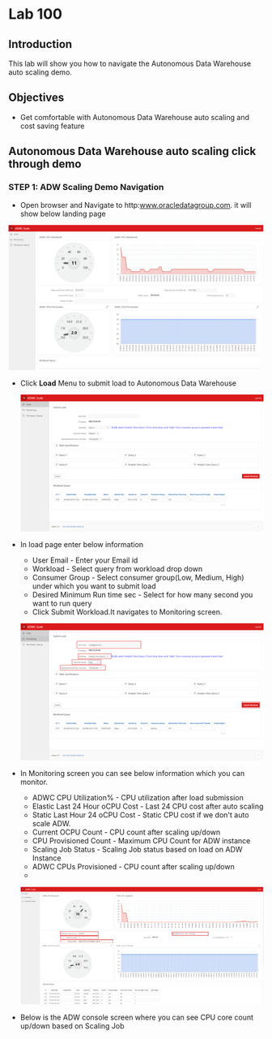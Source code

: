 
# Lab 100

## Introduction

This lab will show you how to navigate the Autonomous Data Warehouse auto scaling demo.

## Objectives

- Get comfortable with Autonomous Data Warehouse auto scaling and cost saving feature


## Autonomous Data Warehouse auto scaling click through demo

### **STEP 1**: ADW Scaling Demo Navigation

- Open browser and Navigate to http:www.oracledatagroup.com. it will show below landing page

![](./images/scale2.png)

- Click **Load** Menu to submit load to Autonomous Data Warehouse

  ![](./images/scale1.png)
   
- In load page enter below information
  
  * User Email - Enter your Email id
  * Workload - Select query from workload drop down 
  * Consumer Group - Select consumer group(Low, Medium, High) under which you want to submit load
  * Desired Minimum Run time sec - Select for how many second you want to run query
  * Click Submit Workload.It navigates to Monitoring screen.
  
  ![](./images/scale4.png)  
  
- In Monitoring screen you can see below information which you can monitor.
  * ADWC CPU Utilization% - CPU utilization after load submission
  * Elastic Last 24 Hour oCPU Cost - Last 24 CPU cost after auto scaling
  * Static Last Hour 24 oCPU Cost - Static CPU cost if we don't auto scale ADW. 
  * Current OCPU Count    - CPU count after scaling up/down
  * CPU Provisioned Count - Maximum CPU Count for ADW instance
  * Scaling Job Status    - Scaling Job status based on load on ADW Instance
  * ADWC CPUs Provisioned - CPU count after scaling up/down
  * 
  ![](./images/scale5.png)
  
  
- Below is the ADW console screen where you can see CPU core count up/down based on Scaling Job



